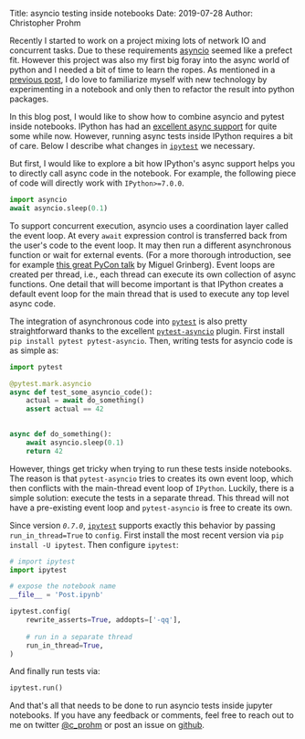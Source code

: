 Title: asyncio testing inside notebooks
Date: 2019-07-28
Author: Christopher Prohm


Recently I started to work on a project mixing lots of network IO and concurrent tasks. 
Due to these requirements [asyncio](https://docs.python.org/3/library/asyncio.html) seemed 
like a prefect fit. However this project was also my first big foray into the async world 
of python and I needed a bit of time to learn the ropes. 
As mentioned in a [previous post](https://cprohm.de/article/notebooks-and-modules.html), I 
do love to familiarize myself with new technology by experimenting in a notebook and only 
then to refactor the result into python packages.

In this blog post, I would like to show how to combine asyncio and pytest inside notebooks. 
IPython has had an [excellent async support](https://blog.jupyter.org/ipython-7-0-async-repl-a35ce050f7f7) 
for quite some while now. However, running async tests inside IPython requires a bit of 
care. Below I describe what changes in [`ipytest`](github.com/chmp/ipytest) we necessary.

But first, I would like to explore a bit how IPython's async support helps you to directly
call async code in the notebook. For example, the following piece of code will directly work 
with `IPython>=7.0.0`.

```python
import asyncio
await asyncio.sleep(0.1)
```

To support concurrent execution, asyncio uses a coordination layer called the event loop. 
At every `await` expression control is transferred back from the user's code to the event 
loop. It may then run a different asynchronous function or wait for external events. (For 
a more thorough introduction, see for example [this great PyCon talk](https://www.youtube.com/watch?v=iG6fr81xHKA)
by Miguel Grinberg). Event loops are created per thread, i.e., each thread can execute 
its own collection of async functions.  One detail that will become important is that 
IPython creates a default event loop for the main thread that is used to execute any top 
level async code.

The integration of asynchronous code into [`pytest`](https://docs.pytest.org) is also pretty 
straightforward thanks to the excellent [`pytest-asyncio`](https://github.com/pytest-dev/pytest-asyncio)
plugin. First install `pip install pytest pytest-asyncio`. Then, writing tests for asyncio 
code is as simple as:

```python
import pytest 

@pytest.mark.asyncio
async def test_some_asyncio_code():
    actual = await do_something()
    assert actual == 42
    

async def do_something():
    await asyncio.sleep(0.1)
    return 42
```

However, things get tricky when trying to run these tests inside notebooks. The reason is 
that `pytest-asyncio` tries to creates its own event loop, which then conflicts with the 
main-thread event loop of `IPython`. Luckily, there is a simple solution: execute the tests
in a separate thread. This thread will not have a pre-existing event loop and 
`pytest-asyncio` is free to create its own. 

Since version *`0.7.0`*, [`ipytest`](github.com/chmp/ipytest) supports exactly this behavior
by passing `run_in_thread=True` to `config`. First install the most recent version via 
`pip install -U ipytest`. Then configure `ipytest`:

```python
# import ipytest
import ipytest

# expose the notebook name
__file__ = 'Post.ipynb'

ipytest.config(
    rewrite_asserts=True, addopts=['-qq'], 
    
    # run in a separate thread
    run_in_thread=True,
)
```

And finally run tests via:

```python
ipytest.run()
```

And that's all that needs to be done to run asyncio tests inside jupyter notebooks. If 
you have any feedback or comments, feel free to reach out to me on twitter 
[@c_prohm](https://twitter.com/@c_prohm) or post an issue on [github](https://github.com/chmp/ipytest).
